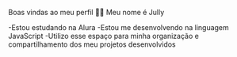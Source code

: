 Boas vindas ao meu perfil 💙💙
Meu nome é Jully

-Estou estudando na Alura
-Estou me desenvolvendo na linguagem JavaScript
-Utilizo esse espaço para minha organização e compartilhamento dos meu projetos desenvolvidos
